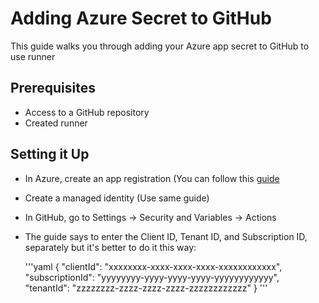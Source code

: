 # Adding Azure Secret to GitHub

This guide walks you through adding your Azure app secret to GitHub to use runner 

## Prerequisites

- Access to a GitHub repository
- Created runner 

## Setting it Up 

- In Azure, create an app registration (You can follow this [guide](https://learn.microsoft.com/en-us/training/modules/test-bicep-code-using-github-actions/4-exercise-set-up-environment?pivots=powershell)
- Create a managed identity (Use same guide)
- In GitHub, go to Settings -> Security and Variables -> Actions
- The guide says to enter the Client ID, Tenant ID, and Subscription ID, separately but it's better to do it this way:

  '''yaml {
    "clientId": "xxxxxxxx-xxxx-xxxx-xxxx-xxxxxxxxxxxx",
    "subscriptionId": "yyyyyyyy-yyyy-yyyy-yyyy-yyyyyyyyyyyy",
    "tenantId": "zzzzzzzz-zzzz-zzzz-zzzz-zzzzzzzzzzzz"
  }
'''
